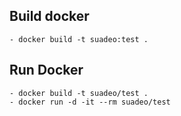 ## Build docker
	- docker build -t suadeo:test .
 
## Run Docker 
	- docker build -t suadeo/test .
	- docker run -d -it --rm suadeo/test
